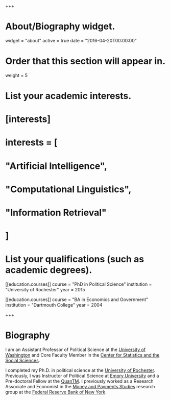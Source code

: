 +++
# About/Biography widget.
widget = "about"
active = true
date = "2016-04-20T00:00:00"

# Order that this section will appear in.
weight = 5

# List your academic interests.
# [interests]
#   interests = [
#     "Artificial Intelligence",
#     "Computational Linguistics",
#     "Information Retrieval"
#   ]

# List your qualifications (such as academic degrees).
[[education.courses]]
  course = "PhD in Political Science"
  institution = "University of Rochester"
  year = 2015

[[education.courses]]
  course = "BA in Economics and Government"
  institution = "Dartmouth College"
  year = 2004
 
+++

# Biography

I am an Assistant Professor of Political Science at the [University of Washington](https://www.polisci.washington.edu/) and Core Faculty Member in the [Center for Statistics and the Social Sciences](https://www.csss.washington.edu/).

I completed my Ph.D. in political science at the [University of Rochester](http://www.rochester.edu/college/psc/new-site/).
Previously, I was Instructor of Political Science at [Emory University](http://polisci.emory.edu/home/) and a Pre-doctoral Fellow at the [QuanTM](http://www.quantitative.emory.edu/).
I previously worked as a Research Associate and
Economist in the
[Money and Payments Studies](https://www.newyorkfed.org/research/payments_research/index.html)
research group at the
[Federal Reserve Bank of New York](https://www.newyorkfed.org/).
